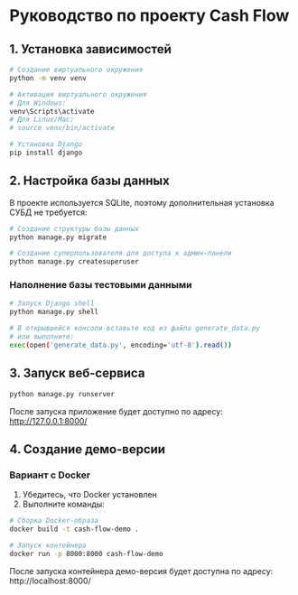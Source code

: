 # Руководство по проекту Cash Flow

## 1. Установка зависимостей

```bash
# Создание виртуального окружения
python -m venv venv

# Активация виртуального окружения
# Для Windows:
venv\Scripts\activate
# Для Linux/Mac:
# source venv/bin/activate

# Установка Django
pip install django
```

## 2. Настройка базы данных

В проекте используется SQLite, поэтому дополнительная установка СУБД не требуется:

```bash
# Создание структуры базы данных
python manage.py migrate

# Создание суперпользователя для доступа к админ-панели
python manage.py createsuperuser
```

### Наполнение базы тестовыми данными

```bash
# Запуск Django shell
python manage.py shell

# В открывшейся консоли вставьте код из файла generate_data.py
# или выполните:
exec(open('generate_data.py', encoding='utf-8').read())
```

## 3. Запуск веб-сервиса

```bash
python manage.py runserver
```

После запуска приложение будет доступно по адресу: http://127.0.0.1:8000/

## 4. Создание демо-версии

### Вариант с Docker

1. Убедитесь, что Docker установлен
2. Выполните команды:

```bash
# Сборка Docker-образа
docker build -t cash-flow-demo .

# Запуск контейнера
docker run -p 8000:8000 cash-flow-demo
```

После запуска контейнера демо-версия будет доступна по адресу: http://localhost:8000/
